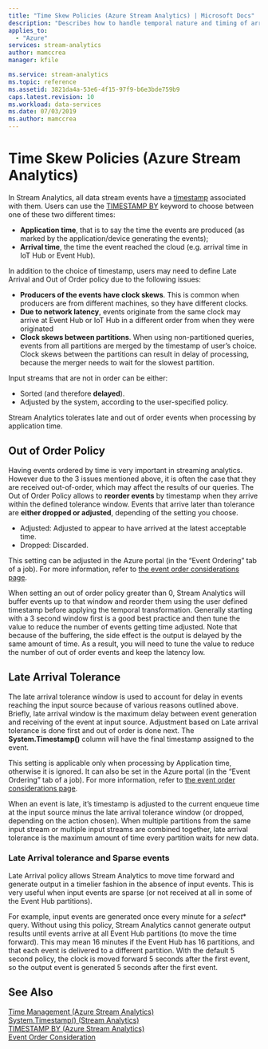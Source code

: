 ```yaml
---
title: "Time Skew Policies (Azure Stream Analytics) | Microsoft Docs"
description: "Describes how to handle temporal nature and timing of arrival of events in Azure Stream Analytics."
applies_to: 
  - "Azure"
services: stream-analytics
author: mamccrea
manager: kfile

ms.service: stream-analytics
ms.topic: reference
ms.assetid: 3821da4a-53e6-4f15-97f9-b6e3bde759b9
caps.latest.revision: 10
ms.workload: data-services
ms.date: 07/03/2019
ms.author: mamccrea
---
```

# Time Skew Policies (Azure Stream Analytics)
  In Stream Analytics, all data stream events have a [timestamp](/stream-analytics-query/system-timestamp-stream-analytics) associated with them. Users can use the [TIMESTAMP BY](/stream-analytics-query/timestamp-by-azure-stream-analytics) keyword to choose between one of these two different times:
- **Application time**, that is to say the time the events are produced (as marked by the application/device generating the events);
- **Arrival time**, the time the event reached the cloud (e.g. arrival time in IoT Hub or Event Hub).
  
In addition to the choice of timestamp, users may need to define Late Arrival and Out of Order policy due to the following issues:
- **Producers of the events have clock skews**. This is common when producers are from different machines, so they have different clocks.
- **Due to network latency**, events originate from the same clock may arrive at Event Hub or IoT Hub in a different order from when they were originated
- **Clock skews between partitions**.  When using non-partitioned queries, events from all partitions are merged by the timestamp of user’s choice. Clock skews between the partitions can result in delay of processing, because the merger needs to wait for the slowest partition.

Input streams that are not in order can be either: 
- Sorted (and therefore **delayed**).
- Adjusted by the system, according to the user-specified policy.

Stream Analytics tolerates late and out of order events when processing by application time.


  
## **Out of Order Policy**  
Having events ordered by time is very important in streaming analytics. However due to the 3 issues mentioned above, it is often the case that they are received out-of-order, which may affect the results of our queries.
The Out of Order Policy allows to **reorder events** by timestamp when they arrive within the defined tolerance window. 
Events that arrive later than tolerance are **either dropped or adjusted**, depending of the setting you choose.
- Adjusted: Adjusted to appear to have arrived at the latest acceptable time. 
- Dropped: Discarded.

This setting can be adjusted in the Azure portal (in the “Event Ordering” tab of a job). For more information, refer to [the event order considerations page](https://docs.microsoft.com/azure/stream-analytics/stream-analytics-out-of-order-and-late-events).

When setting an out of order policy greater than 0, Stream Analytics will buffer events up to that window and reorder them using the user defined timestamp before applying the temporal transformation. Generally starting with a 3 second window first is a good best practice and then tune the value to reduce the number of events getting time adjusted. Note that because of the buffering, the side effect is the output is delayed by the same amount of time.
As a result, you will need to tune the value to reduce the number of out of order events and keep the latency low.


  
## **Late Arrival Tolerance**  
The late arrival tolerance window is used to account for delay in events reaching the input source because of various reasons outlined above.
Briefly, late arrival window is the maximum delay between event generation and receiving of the event at input source. Adjustment based on Late arrival tolerance is done first and out of order is done next. The **System.Timestamp()** column will have the final timestamp assigned to the event.

This setting is applicable only when processing by Application time, otherwise it is ignored. It can also be set in the Azure portal (in the “Event Ordering” tab of a job). For more information, refer to [the event order considerations page](https://docs.microsoft.com/azure/stream-analytics/stream-analytics-out-of-order-and-late-events).

When an event is late, it’s timestamp is adjusted to the current enqueue time at the input source minus the late arrival tolerance window (or dropped, depending on the action chosen).
When multiple partitions from the same input stream or multiple input streams are combined together, late arrival tolerance is the maximum amount of time every partition waits for new data. 


### **Late Arrival tolerance and Sparse events**  
Late Arrival policy allows Stream Analytics to move time forward and generate output in a timelier fashion in the absence of input events. This is very useful when input events are sparse (or not received at all in some of the Event Hub partitions).

For example, input events are generated once every minute for a *select** query. Without using this policy, Stream Analytics cannot generate output results until events arrive at all Event Hub partitions (to move the time forward). This may mean 16 minutes if the Event Hub has 16 partitions, and that each event is delivered to a different partition. With the default 5 second policy, the clock is moved forward 5 seconds after the first event, so the output event is generated 5 seconds after the first event.

  
## See Also  
 [Time Management &#40;Azure Stream Analytics&#41;](time-management-azure-stream-analytics.md)   
 [System.Timestamp()  &#40;Stream Analytics&#41;](system-timestamp-stream-analytics.md)   
 [TIMESTAMP BY &#40;Azure Stream Analytics&#41;](timestamp-by-azure-stream-analytics.md)  
 [Event Order Consideration](https://docs.microsoft.com/azure/stream-analytics/stream-analytics-out-of-order-and-late-events)
  
  
